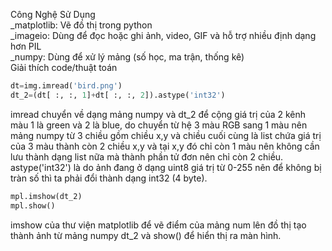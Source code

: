 Công Nghệ Sử Dụng<br>
_matplotlib: Vẽ đồ thị trong python<br>
_imageio: Dùng để đọc hoặc ghi ảnh, video, GIF và hỗ trợ nhiều định dạng hơn PIL<br>
_numpy: Dùng để xử lý mảng (số học, ma trận, thống kê)<br>
Giải thích code/thuật toán<br>
```python
dt=img.imread('bird.png')
dt_2=(dt[ :, :, 1]+dt[ :, :, 2]).astype('int32')
```
imread chuyển về dạng mảng numpy và dt_2 để cộng giá trị của 2 kênh màu 1 là green và 2 là blue, do chuyển từ hệ 3 màu RGB sang 1 màu nên mảng numpy từ 3 chiều gồm chiều x,y và chiều cuối cùng là list chứa giá trị của 3 màu thành còn 2 chiều x,y và tại x,y đó chỉ còn 1 màu nên không cần lưu thành dạng list nữa mà thành phần tử đơn nên chỉ còn 2 chiều.<br>
astype('int32') là do ảnh đang ở dạng uint8 giá trị từ 0-255 nên để không bị tràn số thì ta phải đổi thành dạng int32 (4 byte).<br>
```python
mpl.imshow(dt_2)
mpl.show()
```
imshow của thư viện matplotlib để vẽ điểm của mảng num lên đồ thị tạo thành ảnh từ mảng numpy dt_2 và show() để hiển thị ra màn hình.
